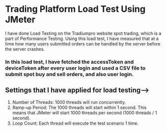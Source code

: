 # Trading Platform Load Test Using JMeter

I have done Load Testing on the Tradiumpro website spot trading, which is a part of Performance Testing. Using this load test, I have measured that at a time how many users submitted orders can be handled by the server before the server crashes.

### In this load test, I have fetched the accessToken and deviceToken after every user login and used a CSV file to submit spot buy and sell orders, and also user login.

## Settings that I have applied for load testing-->

1. Number of Threads: 1000 threads will run concurrently.
2. Ramp-up Period: The 1000 threads will start within 1 second. This means that JMeter will start 1000 threads per second (1000 threads / 1 second).
3. Loop Count: Each thread will execute the test scenario 1 time.
